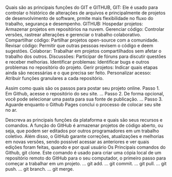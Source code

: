 Quais são as principais funções do GIT e GITHUB,
GIT: Ele é usado para controlar o histórico de alterações de arquivos e principalmente de projetos de desenvolvimento de software, prmite mais flexibilidade no fluxo do trabalho, segurança e desempenho.
GITHUB: Hospedar projetos: Armazenar projetos em repositórios na nuvem. Gerenciar código: Controlar versões, rastrear alterações e gerenciar o trabalho colaborativo. Compartilhar código: Partilhar projetos open-source com a comunidade. Revisar código: Permitir que outras pessoas revisem o código e deem sugestões. Colaborar: Trabalhar em projetos compartilhados sem afetar o trabalho dos outros. Discussões: Participar de fóruns para discutir questões e receber melhorias. Identificar problemas: Identificar bugs e outros problemas no repositório do projeto. Gerir projetos: Indicar quais etapas ainda são necessárias e o que precisa ser feito. Personalizar acesso: Atribuir funções granulares a cada repositório. 

Assim como quais são os passos para postar seu projeto online.
Passo 1. Em Github, acesse o repositório do seu site. ...
Passo 2. De forma opcional, você pode selecionar uma pasta para sua fonte de publicação. ...
Passo 3. Aguarde enquanto o Github Pages conclui o processo de colocar seu site no ar.

Descreva as principais funções da plataforma e quais são seus recursos e comandos.
A função do GitHub é armazenar projetos de código aberto, ou seja, que podem ser editados por outros programadores em um trabalho coletivo. Além disso, o GitHub garante correções, atualizações e melhorias em novas versões, sendo possível acessar as anteriores e ver quais edições foram feitas, quando e por qual usuário
Os Principais comandos do Github, 
git clone. Este comando é usado para criar uma cópia local de um repositório remoto do GitHub para o seu computador, o primeiro passo para começar a trabalhar em um projeto. ...
git add. ...
git commit. ...
git pull. ...
git push. ...
git branch. ...
git merge.
